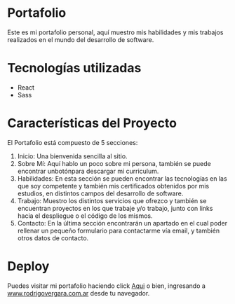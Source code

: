 # Portafolio
Este es mi portafolio personal, aquí muestro mis habilidades y mis trabajos realizados en el mundo del desarrollo de software.

# Tecnologías utilizadas

 - React
 - Sass
 
# Características del Proyecto

El Portafolio está compuesto de 5 secciones: 
1. Inicio: Una bienvenida sencilla al sitio. 
2. Sobre Mí: Aquí hablo un poco sobre mi persona, también se puede encontrar unbotónpara descargar mi curriculum. 
3. Habilidades: En esta sección se pueden encontrar las tecnologías en las que soy competente y también mis certificados obtenidos por mis estudios, en distintos campos del desarrollo de software. 
4. Trabajo: Muestro los distintos servicios que ofrezco y también se encuentran proyectos en los que trabaje y/o trabajo, junto con links hacia el despliegue o el código de los mismos.
5. Contacto: En la última  sección  encontrarán un apartado en el cual poder rellenar un pequeño formulario para contactarme vía email, y también otros datos de contacto.

# Deploy
Puedes visitar mi portafolio haciendo click [Aqui](https://rodrigovergara.com.ar) o bien, ingresando a www.rodrigovergara.com.ar desde tu navegador.
 

